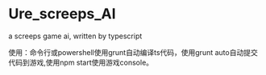 # Ure_screeps_AI
a screeps game ai, written by typescript

使用：命令行或powershell使用grunt自动编译ts代码，使用grunt auto自动提交代码到游戏,使用npm start使用游戏console。
